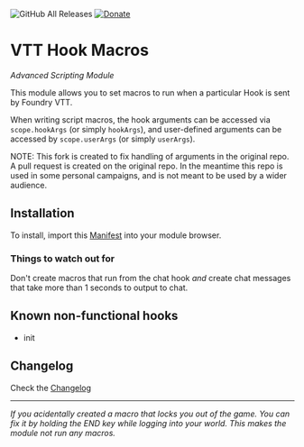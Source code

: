 ![GitHub All Releases](https://img.shields.io/github/downloads/ardittristan/HookMacros/total)
[![Donate](https://img.shields.io/badge/Donate-PayPal-Green.svg)](https://www.paypal.com/cgi-bin/webscr?cmd=_s-xclick&hosted_button_id=TF3LJHWV9U7HN)

# VTT Hook Macros

*Advanced Scripting Module*

This module allows you to set macros to run when a particular Hook is sent by Foundry VTT.

When writing script macros, the hook arguments can be accessed via `scope.hookArgs` (or simply `hookArgs`), and user-defined arguments can be accessed by `scope.userArgs` (or simply `userArgs`).

NOTE: This fork is created to fix handling of arguments in the original repo. A pull request is created on the original repo. In the meantime this repo is used in some personal campaigns, and is not meant to be used by a wider audience.

## Installation

To install, import this [Manifest](https://raw.githubusercontent.com/spikeyarmaku/HookMacros/master/module.json) into your module browser.

### Things to watch out for

Don't create macros that run from the chat hook *and* create chat messages that take more than 1 seconds to output to chat.

## Known non-functional hooks

* init

## Changelog

Check the [Changelog](https://github.com/ardittristan/HookMacros/blob/master/CHANGELOG.md)

---

*If you acidentally created a macro that locks you out of the game. You can fix it by holding the END key while logging into your world. This makes the module not run any macros.*
